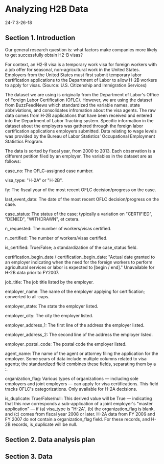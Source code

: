 Analyzing H2B Data
================
24-7
3-26-18

Section 1. Introduction
-----------------------

Our general research question is: what factors make companies more likely to get successfully obtain H2-B visas?

For context, an H2-B visa is a temporary work visa for foreign workers with a job offer for seasonal, non-agricultural work in the United States. Employers from the United States must first submit temporary labor certification applications to the Department of Labor to allow H-2B workers to apply for visas. (Source: U.S. Citizenship and Immigration Services)

The dataset we are using is originally from the Department of Labor's Office of Foreign Labor Certification (OFLC). However, we are using the dataset from BuzzFeedNews which standardized the variable names, state abbriviations, and consolidates infromation about the visa agents. The raw data comes from H-2B applications that have been received and entered into the Department of Labor Tracking system. Specific information in the dataset about the employers was gathered through the foreign labor certification applications employers submitted. Data relating to wage levels was provided by the Bureau of Labor Statistics' Occupational Employment Statistics Program.

The data is sorted by fiscal year, from 2000 to 2013. Each observation is a different petition filed by an employer. The variables in the dataset are as follows:

case\_no: The OFLC-assigned case number.

visa\_type: "H-2A" or "H-2B".

fy: The fiscal year of the most recent OFLC decision/progress on the case.

last\_event\_date: The date of the most recent OFLC decision/progress on the case.

case\_status: The status of the case; typically a variation on "CERTIFIED", "DENIED", "WITHDRAWN", et cetera.

n\_requested: The number of workers/visas certified.

n\_certified: The number of workers/visas certified.

is\_certified: True/False; a standardization of the case\_status field.

certification\_begin\_date / certification\_begin\_date: "Actual date granted to an employer indicating when the need for the foreign workers to perform agricultural services or labor is expected to \[begin / end\]." Unavailable for H-2B data prior to FY2007.

job\_title: The job title listed by the employer.

employer\_name: The name of the employer applying for certification; converted to all-caps.

employer\_state: The state the employer listed.

employer\_city: The city the employer listed.

employer\_address\_1: The first line of the address the employer listed.

employer\_address\_2: The second line of the address the employer listed.

employer\_postal\_code: The postal code the employer listed.

agent\_name: The name of the agent or attorney filing the application for the employer. Some years of data include multiple columns related to visa agents; the standardized field combines these fields, separating them by a :.

organization\_flag: Various types of organizations — including sole employers and joint employers — can apply for visa certifications. This field tracks OFLC's categorizations. Only available for H-2A decisions.

is\_duplicate: True/False/null: This derived value will be True — indicating that this row corresponds a sub-application of a joint employer's "master application" — if (a) visa\_type is "H-2A", (b) the organization\_flag is blank, and (c) comes from fiscal year 2008 or later. H-2A data from FY 2006 and FY 2007 do not contain a organization\_flag field. For these records, and H-2B records, is\_duplicate will be null.

Section 2. Data analysis plan
-----------------------------

Section 3. Data
---------------
